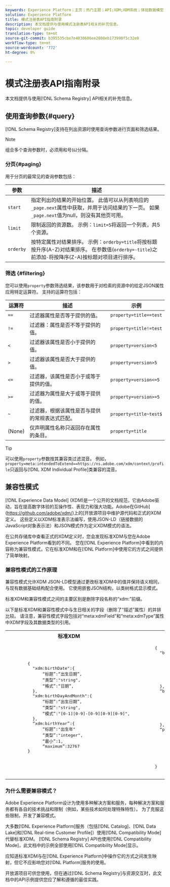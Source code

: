 ```yaml
---
keywords: Experience Platform；主页；热门主题；API;XDM;XDM系统；体验数据模型；体验数据模型；数据模型；模式注册；模式注册；兼容性；兼容性；兼容性模式；兼容性模式；字段类型；字段类型；
solution: Experience Platform
title: 模式注册表API指南附录
description: 本文档提供与使用模式注册表API相关的补充信息。
topic: developer guide
translation-type: tm+mt
source-git-commit: b395535cbe7e4030606ee2808eb173998f5c32e0
workflow-type: tm+mt
source-wordcount: '772'
ht-degree: 0%

---
```



# 模式注册表API指南附录

本文档提供与使用[!DNL Schema Registry] API相关的补充信息。

## 使用查询参数{#query}

[!DNL Schema Registry]支持在列出资源时使用查询参数进行页面和筛选结果。

>[!NOTE]
>
>组合多个查询参数时，必须用和号(`&`)分隔。

### 分页{#paging}

用于分页的最常见的查询参数包括：

| 参数 | 描述 |
| --- | --- |
| `start` | 指定列出的结果的开始位置。 此值可以从列表响应的`_page.next`属性中获取，并用于访问结果的下一页。 如果`_page.next`值为null，则没有其他页可用。 |
| `limit` | 限制返回的资源数。 示例：`limit=5`将返回一个列表，共5个资源。 |
| `orderby` | 按特定属性对结果排序。 示例：`orderby=title`将按标题按升序(A-Z)对结果排序。 在参数值(`orderby=-title`)之前添加`-`将按降序(Z-A)按标题对项目进行排序。 |

### 筛选 {#filtering}

您可以使用`property`参数筛选结果，该参数用于对检索的资源中的给定JSON属性应用特定运算符。 支持的运算符包括：

| 运算符 | 描述 | 示例 |
| --- | --- | --- |
| `==` | 过滤器属性是否等于提供的值。 | `property=title==test` |
| `!=` | 过滤器：属性是否不等于提供的值。 | `property=title!=test` |
| `<` | 过滤器该属性是否小于提供的值。 | `property=version<5` |
| `>` | 过滤器该属性是否大于提供的值。 | `property=version>5` |
| `<=` | 过滤器，该属性是否小于或等于提供的值。 | `property=version<=5` |
| `>=` | 过滤器为属性是大于或等于提供的值。 | `property=version>=5` |
| `~` | 过滤器，根据该属性是否与提供的常规表达式匹配。 | `property=title~test$` |
| (None) | 仅声明属性名称只返回存在属性的条目。 | `property=title` |

>[!TIP]
>
>可以使用`property`参数按其兼容类过滤混音。 例如，`property=meta:intendedToExtend==https://ns.adobe.com/xdm/context/profile`只返回与[!DNL XDM Individual Profile]类兼容的混音。

## 兼容性模式

[!DNL Experience Data Model] (XDM)是一个公开的文档规范，它由Adobe驱动，旨在提高数字体验的互操作性、表现力和强大功能。Adobe在GitHub](https://github.com/adobe/xdm/)上的[开放源项目中维护源代码和正式的XDM定义。 这些定义以XDM标准表示法编写，使用JSON-LD（链接数据的JavaScript对象表示法）和JSON模式作为定义XDM模式的语法。

在公共存储库中查看正式的XDM定义时，您会发现标准XDM与您在Adobe Experience Platform看到的不同。 您在[!DNL Experience Platform]中看到的内容称为兼容性模式，它在标准XDM和在[!DNL Platform]中使用它的方式之间提供了简单映射。

### 兼容性模式的工作原理

兼容性模式允许XDM JSON-LD模型通过更改标准XDM中的值并保持语义相同，与现有数据基础结构配合使用。 它使用嵌套JSON结构，以类树格式显示模式。

标准XDM和兼容性模式之间的主要区别是删除字段名称的“xdm:”前缀。

以下是标准XDM和兼容性模式中与生日相关的字段（删除了“描述”属性）的并排比较。 请注意，兼容性模式字段包括对“meta:xdmField”和“meta:xdmType”属性中XDM字段及其数据类型的引用。

<table>
  <th>标准XDM</th>
  <th>兼容性模式</th>
  <tr>
  <td>
  <pre class="JSON language-JSON hljs">
        {
          "xdm:birthDate":{
              “标题”:“出生日期”,
              “类型”:"string",
              “格式”:“日期”,
          },
          "xdm:birthDayAndMonth":{
              “标题”:“出生日期”,
              “类型”:"string",
              “模式”:"[0-1][0-9]-[0-9][0-9][0-9]",
          },
          “xdm:birthYear”:{
              “标题”:"出生年"
              “类型”:"integer",
              “最小”:1,
              “maximum”:32767
        }
  </pre>
  </td>
  <td>
  <pre class="JSON language-JSON hljs">
        {
          "birthDate":{
              “标题”:“出生日期”,
              “类型”:"string",
              “格式”:“日期”,
              "meta:xdmField":"xdm:birthDate",
              "meta:xdmType":“日期”
          },
          “byrthDayAndMonth”:{
              “标题”:“出生日期”,
              “类型”:"string",
              “模式”:"[0-1][0-9]-[0-9][0-9][0-9]",
              "meta:xdmField":"xdm:birdyDayAndMonth",
              "meta:xdmType":"字符串"
          },
          “parthYear”:{
              “标题”:"出生年"
              “类型”:"integer",
              “最小”:1,
              “maximum”:32767,
              "meta:xdmField":"xdm:prishYear",
              "meta:xdmType":“short”
        }
      </pre>
  </td>
  </tr>
</table>

### 为什么需要兼容模式？

Adobe Experience Platform设计为使用多种解决方案和服务，每种解决方案和服务都有各自的技术挑战和限制（例如，某些技术如何处理特殊特性）。 为了克服这些限制，开发了兼容模式。

大多数[!DNL Experience Platform]服务（包括[!DNL Catalog]、[!DNL Data Lake]和[!DNL Real-time Customer Profile]）使用[!DNL Compatibility Mode]代替标准XDM。 [!DNL Schema Registry] API也使用[!DNL Compatibility Mode]，此文档中的示例全部使用[!DNL Compatibility Mode]显示。

应知道标准XDM与在[!DNL Experience Platform]中操作它的方式之间发生映射，但它不应影响您对[!DNL Platform]服务的使用。

开放源项目可供您使用，但在通过[!DNL Schema Registry]与资源交互时，此文档中的API示例提供您应了解和遵循的最佳实践。